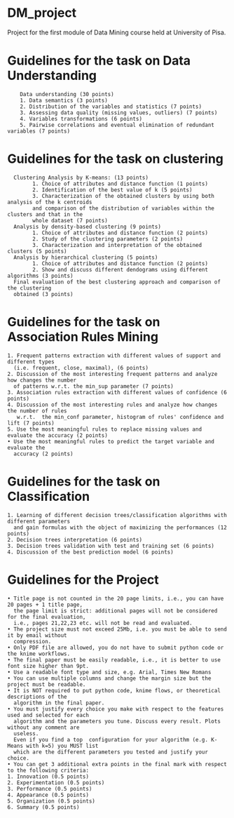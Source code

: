 # DM_project

Project for the first module of Data Mining course held at University of Pisa.

# Guidelines for the task on Data Understanding
        Data understanding (30 points)
        1. Data semantics (3 points)
        2. Distribution of the variables and statistics (7 points)
        3. Assessing data quality (missing values, outliers) (7 points)
        4. Variables transformations (6 points)
        5. Pairwise correlations and eventual elimination of redundant variables (7 points)
# Guidelines for the task on clustering
      Clustering Analysis by K-means: (13 points)
            1. Choice of attributes and distance function (1 points)
            2. Identification of the best value of k (5 points)
            3. Characterization of the obtained clusters by using both analysis of the k centroids 
            and comparison of the distribution of variables within the clusters and that in the 
            whole dataset (7 points)
      Analysis by density-based clustering (9 points)
            1. Choice of attributes and distance function (2 points)
            2. Study of the clustering parameters (2 points)
            3. Characterization and interpretation of the obtained clusters (5 points)
      Analysis by hierarchical clustering (5 points)
            1. Choice of attributes and distance function (2 points)
            2. Show and discuss different dendograms using different algorithms (3 points)
      Final evaluation of the best clustering approach and comparison of the clustering 
      obtained (3 points)
# Guidelines for the task on Association Rules Mining
    1. Frequent patterns extraction with different values of support and different types 
      (i.e. frequent, close, maximal), (6 points)
    2. Discussion of the most interesting frequent patterns and analyze how changes the number 
      of patterns w.r.t. the min_sup parameter (7 points)
    3. Association rules extraction with different values of confidence (6 points)
    4. Discussion of the most interesting rules and analyze how changes the number of rules
       w.r.t.  the min_conf parameter, histogram of rules' confidence and lift (7 points)
    5. Use the most meaningful rules to replace missing values and evaluate the accuracy (2 points)
    • Use the most meaningful rules to predict the target variable and evaluate the 
      accuracy (2 points)
# Guidelines for the task on Classification
    1. Learning of different decision trees/classification algorithms with different parameters 
      and gain formulas with the object of maximizing the performances (12 points)
    2. Decision trees interpretation (6 points)
    3. Decision trees validation with test and training set (6 points)
    4. Discussion of the best prediction model (6 points)
# Guidelines for the Project
    • Title page is not counted in the 20 page limits, i.e., you can have 20 pages + 1 title page, 
      the page limit is strict: additional pages will not be considered for the final evaluation, 
      i.e., pages 21,22,23 etc. will not be read and evaluated.
    • The project size must not exceed 25Mb, i.e. you must be able to send it by email without 
      compression.
    • Only PDF file are allowed, you do not have to submit python code or the knime workflows.
    • The final paper must be easily readable, i.e., it is better to use font size higher than 9pt.
    • Use a readable font type and size, e.g. Arial, Times New Romans
    • You can use multiple columns and change the margin size but the project must be readable.
    • It is NOT required to put python code, knime flows, or theoretical descriptions of the 
      algorithm in the final paper.
    • You must justify every choice you make with respect to the features used and selected for each 
      algorithm and the parameters you tune. Discuss every result. Plots without any comment are 
      useless. 
      Even if you find a top  configuration for your algorithm (e.g. K-Means with k=5) you MUST list 
      which are the different parameters you tested and justify your choice.
    • You can get 3 additional extra points in the final mark with respect to the following criteria:
    1. Innovation (0.5 points)
    2. Experimentation (0.5 points)
    3. Performance (0.5 points)
    4. Appearance (0.5 points)
    5. Organization (0.5 points)
    6. Summary (0.5 points)
